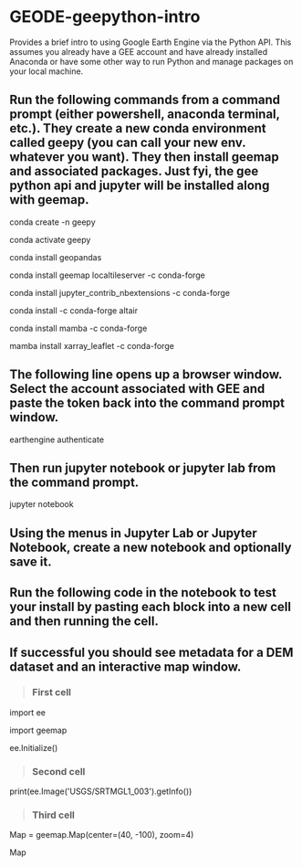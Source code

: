 # GEODE-geepython-intro

Provides a brief intro to using Google Earth Engine via the Python API. This assumes you already have a GEE account and have already installed Anaconda or have some other way to run Python and manage packages on your local machine.

## Run the following commands from a command prompt (either powershell, anaconda terminal, etc.). They create a new conda environment called geepy (you can call your new env. whatever you want). They then install geemap and associated packages. Just fyi, the gee python api and jupyter will be installed along with geemap.

conda create -n geepy

conda activate geepy

conda install geopandas

conda install geemap localtileserver -c conda-forge

conda install jupyter_contrib_nbextensions -c conda-forge

conda install -c conda-forge altair

conda install mamba -c conda-forge

mamba install xarray_leaflet -c conda-forge

## The following line opens up a browser window. Select the account associated with GEE and paste the token back into the command prompt window.

earthengine authenticate

## Then run jupyter notebook or jupyter lab from the command prompt.

jupyter notebook

## Using the menus in Jupyter Lab or Jupyter Notebook, create a new notebook and optionally save it.
## Run the following code in the notebook to test your install by pasting each block into a new cell and then running the cell.
## If successful you should see metadata for a DEM dataset and an interactive map window.

> ### First cell
import ee

import geemap

ee.Initialize()

> ### Second cell
print(ee.Image('USGS/SRTMGL1_003').getInfo())

> ### Third cell
Map = geemap.Map(center=(40, -100), zoom=4)

Map

